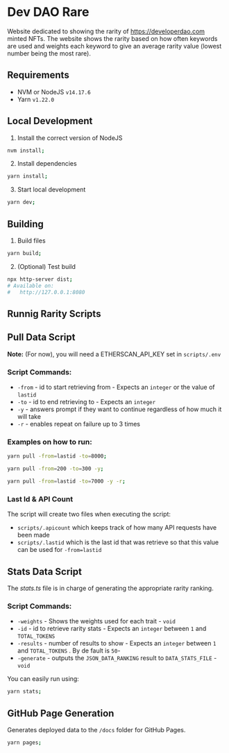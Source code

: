 # Dev DAO Rare

Website dedicated to showing the rarity of https://developerdao.com minted NFTs.
The website shows the rarity based on how often keywords are used and weights
each keyword to give an average rarity value (lowest number being the most
rare).

## Requirements

- NVM or NodeJS `v14.17.6`
- Yarn `v1.22.0`

## Local Development

1. Install the correct version of NodeJS

```bash
nvm install;
```

2. Install dependencies

```bash
yarn install;
```

3. Start local development

```bash
yarn dev;
```

## Building

1. Build files

```bash
yarn build;
```

2. (Optional) Test build

```bash
npx http-server dist;
# Available on:
#   http://127.0.0.1:8080
```

## Runnig Rarity Scripts

## Pull Data Script

**Note:** (For now), you will need a ETHERSCAN_API_KEY set in `scripts/.env`

### Script Commands:

- `-from` - id to start retrieving from - Expects an `integer` or the value of
  `lastid`
- `-to` - id to end retrieving to - Expects an `integer`
- `-y` - answers prompt if they want to continue regardless of how much it will
  take
- `-r` - enables repeat on failure up to 3 times

### Examples on how to run:

```bash
yarn pull -from=lastid -to=8000;
```

```bash
yarn pull -from=200 -to=300 -y;
```

```bash
yarn pull -from=lastid -to=7000 -y -r;
```

### Last Id & API Count

The script will create two files when executing the script:

- `scripts/.apicount` which keeps track of how many API requests have been made
- `scripts/.lastid` which is the last id that was retrieve so that this value
  can be used for `-from=lastid`

## Stats Data Script

The _stats.ts_ file is in charge of generating the appropriate rarity ranking.

### Script Commands:

- `-weights` - Shows the weights used for each trait - `void`
- `-id` - id to retrieve rarity stats - Expects an `integer` between `1` and
  `TOTAL_TOKENS`
- `-results` - number of results to show - Expects an `integer` between `1` and
  `TOTAL_TOKENS` . By de fault is `50`-
- `-generate` - outputs the `JSON_DATA_RANKING` result to `DATA_STATS_FILE` -
  `void`

You can easily run using:

```bash
yarn stats;
```

## GitHub Page Generation

Generates deployed data to the `/docs` folder for GitHub Pages.

```bash
yarn pages;
```
